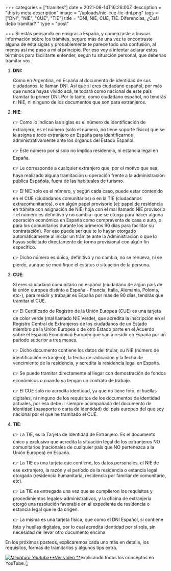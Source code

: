 +++
categories = ["tramites"]
date = 2021-08-14T16:26:00Z
description = "this is meta description"
image = "/uploads/nie-cue-tie-dni.png"
tags = ["DNI", "NIE", "CUE", "TIE"]
title = "DNI, NIE, CUE, TIE. Diferencias, ¿Cuál debo tramitar? "
type = "post"

+++
Si estás pensando en emigrar a España, y comenzaste a buscar información sobre los trámites, seguro más de una vez te encontraste alguna de esta siglas y probablemente te parece todo una confusión, al menos así me paso a mi al principio. Por eso voy a intentar aclarar estos términos para facilitarte entender, según tu situación personal, que deberías tramitar vos.

1. **DNI:**

   Como en Argentina, en España al documento de identidad de sus ciudadanos, le llaman DNI. Así que si eres ciudadano español, por más que nunca hayas vivido acá, te tocará como nacional de este país tramitar tu primer DNI. Por lo tanto, como ciudadano español, no tendrás ni NIE, ni ninguno de los documentos que son para extranjeros.
2. **NIE**:

   👉 Como lo indican las siglas es el número de identificación de extranjero, es el número (solo el número, no tiene soporte físico) que se le asigna a todo extranjero en España para identificarnos administrativamente ante los órganos del Estado Español.

   👉 Este número por sí solo no implica residencia, ni estancia legal en España.

   👉 Le corresponde a cualquier extranjero que, por el motivo que sea, haya realizado alguna tramitación u operación frente a la administración pública Española, fuera de las habituales de turismo.

   👉 El NIE solo es el número, y según cada caso, puede estar contenido en el CUE (ciudadanos comunitarios) o en la TIE (ciudadanos extracomunitarios), o en algún papel provisorio (ej: papel de residencia en trámite con asignación de NIE; hoja con el mal llamado NIE provisorio - el número es definitivo y no cambia- que se otorga para hacer alguna operación económica en España como compraventa de casa o auto, o para los comunitarios durante los primeros 90 días para facilitar su contratación). Por eso puede ser que te lo hayan otorgado automáticamente al iniciar un trámite ante la Administración o que lo hayas solicitado directamente de forma provisional con algún fin específico.

   👉 Dicho número es único, definitivo y no cambia, no se renueva, ni se pierde, aunque se modifique el estatus o situación de la persona.
3. **CUE**:

   Si eres ciudadano comunitario no español (ciudadano de algún país de la unión europea distinto a España - Francia, Italia, Alemania, Polonia, etc-), para residir y trabajar es España por más de 90 días, tendrás que tramitar el CUE.

   👉 El Certificado de Registro de la Unión Europea (CUE) es una tarjeta de color verde (mal llamado NIE Verde), que acredita la inscripción en el Registro Central de Extranjeros de los ciudadanos de un Estado miembro de la Unión Europea o de otro Estado parte en el Acuerdo sobre el Espacio Económico Europeo que van a residir en España por un periodo superior a tres meses.

   👉 Dicho documento contiene los datos del titular, su NIE (número de identificación extranjero), la fecha de radicación y la fecha de vencimiento de la residencia, y acredita la residencia legal en España.

   👉 Se puede tramitar directamente al llegar con demostración de fondos económicos o cuando ya tengan un contrato de trabajo.

   👉 El CUE solo no acredita identidad, ya que no tiene foto, ni huellas digitales, ni ninguno de los requisitos de los documentos de identidad actuales, por eso debe ir siempre acompañado del documento de identidad (pasaporte o carta de identidad) del país europeo del que soy nacional por el que he tramitado el CUE.
4. **TIE**:

   👉 La TIE, es la Tarjeta de Identidad de Extranjero. Es el documento único y exclusivo que acredita la situación legal de los extranjeros NO comunitarios (nacionales de cualquier país que NO pertenezca a la Unión Europea) en España.

   👉 La TIE es una tarjeta que contiene, los datos personales, el NIE de ese extranjero, la razón y el período de la residencia o estancia legal otorgada (residencia humanitaria, residencia por familiar de comunitario, etc).

   👉 La TIE es entregada una vez que se cumplieron los requisitos y procedimientos legales-administrativos, y la oficina de extranjería otorgó una resolución favorable en el expediente de residencia o estancia legal que le da origen.

   👉 La misma es una tarjeta física, que como el DNI Español, si contiene foto y huellas digitales, por lo cual acredita identidad por sí sola, sin necesidad de llevar otro documento encima.

En los próximos posteos, explicaremos cada uno más en detalle, los requisitos, formas de tramitarlos y algunos tips extra.

[_![Miniatura Youtube](/uploads/yt-min-1.png)_**Ver video **](https://www.youtube.com/watch?v=9LXAhk7Rlq8)explicando todos los conceptos en YouTube.👆